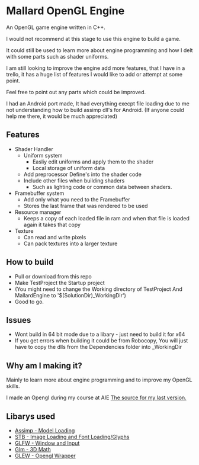 # Mallard OpenGL Engine

An OpenGL game engine written in C++.

I would not recommend at this stage to use this engine to build a game.

It could still be used to learn more about engine programming and how I delt with some parts such as shader uniforms.

I am still looking to improve the engine add more features, 
that I have in a trello, it has a huge list of features I would like to add or attempt at some point. 

Feel free to point out any parts which could be improved.

I had an Android port made, It had everything execpt file loading due to me not understanding how to build assimp dll's for Android.
(If anyone could help me there, it would be much appreciated)

## Features 

* Shader Handler
  * Uniform system
    * Easliy edit uniforms and apply them to the shader
    * Local storage of uniform data
  * Add preprocessor Define's into the shader code
  * Include other files when building shaders
    * Such as lighting code or common data between shaders.
* Framebuffer system
  * Add only what you need to the Framebuffer
  * Stores the last frame that was rendered to be used 
* Resource manager
  * Keeps a copy of each loaded file in ram and when that file is loaded again it takes that copy
* Texture
  * Can read and write pixels
  * Can pack textures into a larger texture

## How to build

* Pull or download from this repo
* Make TestProject the Startup project
* (You might need to change the Working directory of TestProject And MallardEngine to '$(SolutionDir)_WorkingDir')
* Good to go.

## Issues

* Wont build in 64 bit mode due to a libary - just need to build it for x64
* If you get errors when building it could be from Robocopy,
You will just have to copy the dlls from the Dependencies folder into _WorkingDir

## Why am I making it?

Mainly to learn more about engine programming and to improve my OpenGL skills.

I made an Opengl during my course at AIE [The source for my last version.](https://bitbucket.org/jamesy012/aieopengl/src/bc2dfbbee3f4cd8182576028425c625dcc509b31/Projects/LibEngine/?at=master)

## Libarys used

* [Assimp - Model Loading](https://github.com/assimp/assimp)
* [STB - Image Loading and Font Loading/Glyphs](https://github.com/nothings/stb)
* [GLFW - Window and Input](http://www.glfw.org/)
* [Glm - 3D Math](https://glm.g-truc.net/0.9.8/index.html)
* [GLEW - Opengl Wrapper](http://glew.sourceforge.net/)
